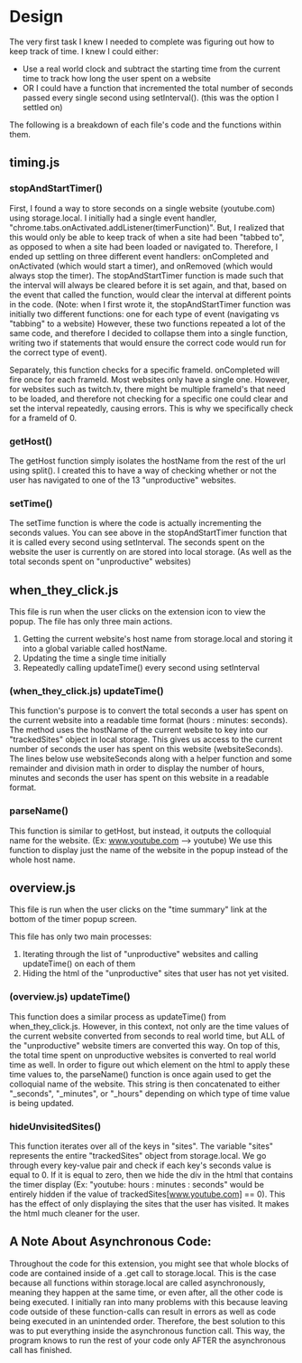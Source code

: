 # Design

The very first task I knew I needed to complete was figuring out how to keep track of time. I knew I could either:

* Use a real world clock and subtract the starting time from the current time to track how long the user spent on a website
* OR I could have a function that incremented the total number of seconds passed every single second using setInterval(). (this was the option I settled on)

The following is a breakdown of each file's code and the functions within them. 

## timing.js

### stopAndStartTimer()

First, I found a way to store seconds on a single website (youtube.com) using storage.local. I initially had a single event handler, "chrome.tabs.onActivated.addListener(timerFunction)". But, I realized that this would only be able to keep track of when a site had been "tabbed to", as opposed to when a site had been loaded or navigated to. Therefore, I ended up settling on three different event handlers: onCompleted and onActivated (which would start a timer), and onRemoved (which would always stop the timer). The stopAndStartTimer function is made such that the interval will always be cleared before it is set again, and that, based on the event that called the function, would clear the interval at different points in the code. (Note: when I first wrote it, the stopAndStartTimer function was initially two different functions: one for each type of event (navigating vs "tabbing" to a website) However, these two functions repeated a lot of the same code, and therefore I decided to collapse them into a single function, writing two if statements that would ensure the correct code would run for the correct type of event).

Separately, this function checks for a specific frameId. onCompleted will fire once for each frameId. Most websites only have a single one. However, for websites such as twitch.tv, there might be multiple frameId's that need to be loaded, and therefore not checking for a specific one could clear and set the interval repeatedly, causing errors. This is why we specifically check for a frameId of 0.

### getHost()

The getHost function simply isolates the hostName from the rest of the url using split(). I created this to have a way of checking whether or not the user has navigated to one of the 13 "unproductive" websites.

### setTime()

The setTime function is where the code is actually incrementing the seconds values. You can see above in the stopAndStartTimer function that it is called every second using setInterval. The seconds spent on the website the user is currently on are stored into local storage. (As well as the total seconds spent on "unproductive" websites)

## when_they_click.js

This file is run when the user clicks on the extension icon to view the popup. The file has only three main actions.

1. Getting the current website's host name from storage.local and storing it into a global variable called hostName.
2. Updating the time a single time initially
3. Repeatedly calling updateTime() every second using setInterval

### (when_they_click.js) updateTime()

This function's purpose is to convert the total seconds a user has spent on the current website into a readable time format (hours : minutes: seconds). The method uses the hostName of the current website to key into our "trackedSites" object in local storage. This gives us access to the current number of seconds the user has spent on this website (websiteSeconds). The lines below use websiteSeconds along with a helper function and some remainder and division math in order to display the number of hours, minutes and seconds the user has spent on this website in a readable format.

### parseName()

This function is similar to getHost, but instead, it outputs the colloquial name for the website. (Ex: www.youtube.com --> youtube) We use this function to display just the name of the website in the popup instead of the whole host name.

## overview.js

This file is run when the user clicks on the "time summary" link at the bottom of the timer popup screen. 

This file has only two main processes:

1. Iterating through the list of "unproductive" websites and calling updateTime() on each of them
2. Hiding the html of the "unproductive" sites that user has not yet visited.

### (overview.js) updateTime()

This function does a similar process as updateTime() from when_they_click.js. However, in this context, not only are the time values of the current website converted from seconds to real world time, but ALL of the "unproductive" website timers are converted this way. On top of this, the total time spent on unproductive websites is converted to real world time as well. In order to figure out which element on the html to apply these time values to, the parseName() function is once again used to get the colloquial name of the website. This string is then concatenated to either "_seconds", "_minutes", or "_hours" depending on which type of time value is being updated.

### hideUnvisitedSites()

This function iterates over all of the keys in "sites". The variable "sites" represents the entire "trackedSites" object from storage.local. We go through every key-value pair and check if each key's seconds value is equal to 0. If it is equal to zero, then we hide the div in the html that contains the timer display (Ex: "youtube: hours : minutes : seconds" would be entirely hidden if the value of trackedSites[www.youtube.com] == 0). This has the effect of only displaying the sites that the user has visited. It makes the html much cleaner for the user.

## A Note About Asynchronous Code:

Throughout the code for this extension, you might see that whole blocks of code are contained inside of a .get call to storage.local. This is the case because all functions within storage.local are called asynchronously, meaning they happen at the same time, or even after, all the other code is being executed. I initially ran into many problems with this because leaving code outside of these function-calls can result in errors as well as code being executed in an unintended order. Therefore, the best solution to this was to put everything inside the asynchronous function call. This way, the program knows to run the rest of your code only AFTER the asynchronous call has finished.